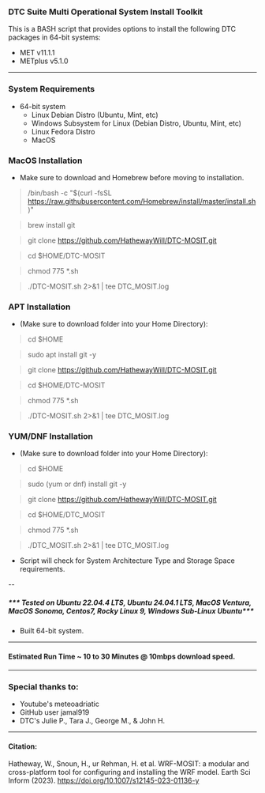 ### DTC Suite Multi Operational System Install Toolkit
This is a BASH script that provides options to install the following DTC packages in 64-bit systems:

- MET v11.1.1
- METplus v5.1.0
---
### System Requirements
- 64-bit system
    - Linux Debian Distro (Ubuntu, Mint, etc)
    - Windows Subsystem for Linux (Debian Distro, Ubuntu, Mint, etc)
    - Linux Fedora Distro
    - MacOS

### MacOS Installation
- Make sure to download and Homebrew before moving to installation.
> /bin/bash -c "$(curl -fsSL https://raw.githubusercontent.com/Homebrew/install/master/install.sh)"

> brew install git

> git clone https://github.com/HathewayWill/DTC-MOSIT.git

> cd $HOME/DTC-MOSIT

> chmod 775 *.sh

> ./DTC-MOSIT.sh 2>&1 | tee DTC_MOSIT.log

### APT Installation
- (Make sure to download folder into your Home Directory):
> cd $HOME

> sudo apt install git -y

> git clone https://github.com/HathewayWill/DTC-MOSIT.git

> cd $HOME/DTC-MOSIT

> chmod 775 *.sh

> ./DTC-MOSIT.sh 2>&1 | tee DTC_MOSIT.log


### YUM/DNF Installation
- (Make sure to download folder into your Home Directory):
> cd $HOME

> sudo (yum or dnf) install git -y

> git clone https://github.com/HathewayWill/DTC-MOSIT.git

> cd $HOME/DTC_MOSIT

> chmod 775 *.sh

> ./DTC_MOSIT.sh 2>&1 | tee DTC_MOSIT.log

- Script will check for System Architecture Type and Storage Space requirements.

--

  ##### *** Tested on Ubuntu 22.04.4 LTS, Ubuntu 24.04.1 LTS, MacOS Ventura, MacOS Sonoma, Centos7, Rocky Linux 9, Windows Sub-Linux Ubuntu***
- Built 64-bit system.

---
#### Estimated Run Time ~ 10 to 30 Minutes @ 10mbps download speed.

---
### Special thanks to:
- Youtube's meteoadriatic
- GitHub user jamal919
- DTC's Julie P., Tara J., George M., & John H.
---
#### Citation:
Hatheway, W., Snoun, H., ur Rehman, H. et al. WRF-MOSIT: a modular and cross-platform tool for configuring and installing the WRF model. Earth Sci Inform (2023). https://doi.org/10.1007/s12145-023-01136-y
